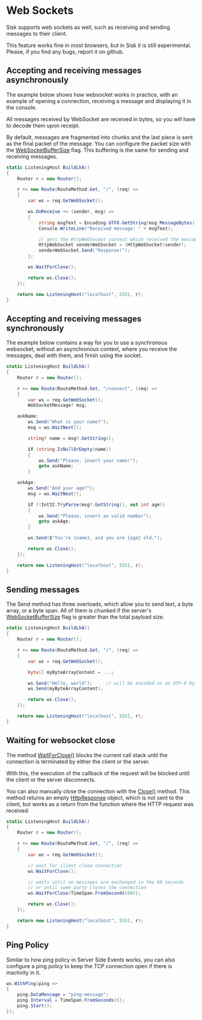 # Web Sockets

Sisk supports web sockets as well, such as receiving and sending messages to their client.

This feature works fine in most browsers, but in Sisk it is still experimental. Please, if you find any bugs, report it on github.

## Accepting and receiving messages asynchronously

The example below shows how websocket works in practice, with an example of opening a connection, receiving a message and displaying it in the console.

All messages received by WebSocket are received in bytes, so you will have to decode them upon receipt.

By default, messages are fragmented into chunks and the last piece is sent as the final packet of the message. You can configure the packet size with the [WebSocketBufferSize](/api/Sisk.Core.Http.HttpServerFlags.WebSocketBufferSize) flag. This buffering is the same for sending and receiving messages.

```cs
static ListeningHost BuildLhA()
{
    Router r = new Router();

    r += new Route(RouteMethod.Get, "/", (req) =>
    {
        var ws = req.GetWebSocket();

        ws.OnReceive += (sender, msg) =>
        {
            string msgText = Encoding.UTF8.GetString(msg.MessageBytes);
            Console.WriteLine("Received message: " + msgText);

            // gets the HttpWebSocket context which received the message
            HttpWebSocket senderWebSocket = (HttpWebSocket)sender!;
            senderWebSocket.Send("Response!");
        };

        ws.WaitForClose();

        return ws.Close();
    });

    return new ListeningHost("localhost", 5551, r);
}
```

## Accepting and receiving messages synchronously

The example below contains a way for you to use a synchronous websocket, without an asynchronous context, where you receive the messages, deal with them, and finish using the socket.

```cs
static ListeningHost BuildLhA()
{
    Router r = new Router();

    r += new Route(RouteMethod.Get, "/connect", (req) =>
    {
        var ws = req.GetWebSocket();
        WebSocketMessage? msg;

    askName:
        ws.Send("What is your name?");
        msg = ws.WaitNext();

        string? name = msg?.GetString();

        if (string.IsNullOrEmpty(name))
        {
            ws.Send("Please, insert your name!");
            goto askName;
        }

    askAge:
        ws.Send("And your age?");
        msg = ws.WaitNext();

        if (!Int32.TryParse(msg?.GetString(), out int age))
        {
            ws.Send("Please, insert an valid number");
            goto askAge;
        }

        ws.Send($"You're {name}, and you are {age} old.");

        return ws.Close();
    });

    return new ListeningHost("localhost", 5551, r);
}
```

## Sending messages

The Send method has three overloads, which allow you to send text, a byte array, or a byte span. All of them is chunked if the server's [WebSocketBufferSize](/api/Sisk.Core.Http.HttpServerFlags.WebSocketBufferSize) flag is greater than the total payload size.

```cs
static ListeningHost BuildLhA()
{
    Router r = new Router();

    r += new Route(RouteMethod.Get, "/", (req) =>
    {
        var ws = req.GetWebSocket();

        byte[] myByteArrayContent = ...;

        ws.Send("Hello, world");     // will be encoded as an UTF-8 byte array
        ws.Send(myByteArrayContent);

        return ws.Close();
    });

    return new ListeningHost("localhost", 5551, r);
}
```

## Waiting for websocket close

The method [WaitForClose()](/api/Sisk.Core.Http.Streams.HttpWebSocket.WaitForClose) blocks the current call stack until the connection is terminated by either the client or the server.

With this, the execution of the callback of the request will be blocked until the client or the server disconnects.

You can also manually close the connection with the [Close()](/api/Sisk.Core.Http.Streams.HttpWebSocket.Close) method. This method returns an empty [HttpResponse](/api/Sisk.Core.Http.HttpResponse) object, which is not sent to the client, but works as a return from the function where the HTTP request was received.

```cs
static ListeningHost BuildLhA()
{
    Router r = new Router();

    r += new Route(RouteMethod.Get, "/", (req) =>
    {
        var ws = req.GetWebSocket();

        // wait for client close connection
        ws.WaitForClose();

        // waits until no messages are exchanged in the 60 seconds
        // or until some party closes the connection
        ws.WaitForClose(TimeSpan.FromSeconds(60));

        return ws.Close();
    });

    return new ListeningHost("localhost", 5551, r);
}
```

## Ping Policy

Similar to how ping policy in Server Side Events works, you can also configure a ping policy to keep the TCP connection open if there is inactivity in it.

```cs
ws.WithPing(ping =>
{
    ping.DataMessage = "ping-message";
    ping.Interval = TimeSpan.FromSeconds(5);
    ping.Start();
});
```